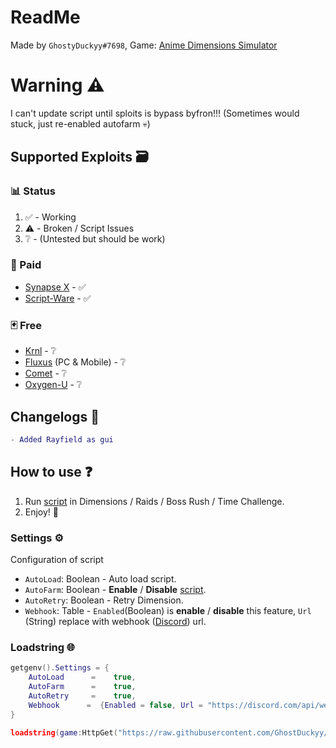 # ReadMe
Made by `GhostyDuckyy#7698`, Game: [Anime Dimensions Simulator](https://roblox.com/games/6938803436/)
# Warning ⚠️
I can't update script until sploits is bypass byfron!!!
(Sometimes would stuck, just re-enabled autofarm 💀)
## Supported Exploits 🗃️
### 📊 Status
1. ✅ - Working
2. ⚠️ - Broken / Script Issues
3. ❔ - (Untested but should be work)

### 🎴 Paid
* [Synapse X](https://x.synapse.to/) - ✅
* [Script-Ware](https://script-ware.com/w) - ✅
### 🃏 Free
* [Krnl](https://krnl.place/) - ❔
* [Fluxus](https://fluxteam.xyz/) (PC & Mobile) - ❔
* [Comet](https://cometrbx.xyz/) - ❔
* [Oxygen-U](https://oxygenu.xyz/) - ❔
## Changelogs 🔧
```lua
- Added Rayfield as gui
```
## How to use ❓
1. Run [script](https://github.com/GhostDuckyy/Roblox-Projects/tree/main/Anime%20Dimensions%20Simulator#loadstring-) in Dimensions / Raids / Boss Rush / Time Challenge.
2. Enjoy! 💖
### Settings ⚙️
Configuration of script
- `AutoLoad`: Boolean - Auto load script.
- `AutoFarm`: Boolean - **Enable** / **Disable** [script](https://github.com/GhostDuckyy/Roblox-Projects/tree/main/Anime%20Dimensions%20Simulator#loadstring-).
- `AutoRetry`: Boolean - Retry Dimension.
- `Webhook`: Table - `Enabled`(Boolean) is **enable** / **disable** this feature, `Url` (String) replace with webhook ([Discord](https://discord.com/)) url.
### Loadstring 🌐
```lua
getgenv().Settings = {
	AutoLoad 	  =    true,
	AutoFarm  	  =    true,
	AutoRetry  	  =    true,
	Webhook      = 	{Enabled = false, Url = "https://discord.com/api/webhooks/example/tokens"},
}

loadstring(game:HttpGet("https://raw.githubusercontent.com/GhostDuckyy/Roblox-Projects/main/Anime%20Dimensions%20Simulator/source.lua", true))("💀")
```
